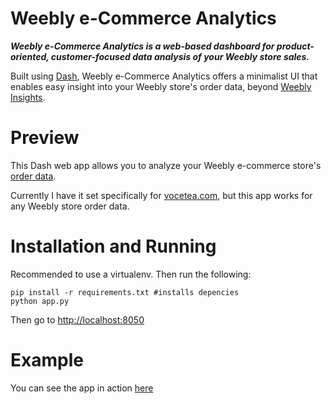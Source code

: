 # Weebly e-Commerce Analytics 

**_Weebly e-Commerce Analytics is a web-based dashboard for product-oriented, customer-focused data analysis of your Weebly store sales._**

Built using [Dash](https://github.com/plotly/dash), Weebly e-Commerce Analytics offers a minimalist UI that enables easy insight into your Weebly store's order data, beyond [Weebly Insights](https://www.weebly.com/home/insights).

# Preview

This Dash web app allows you to analyze your Weebly e-commerce store's [order data](https://www.weebly.com/editor/main.php#/store/orders).

Currently I have it set specifically for [vocetea.com](vocetea.com), but this app works for any Weebly store order data.

# Installation and Running

Recommended to use a virtualenv. Then run the following:

```
pip install -r requirements.txt #installs depencies
python app.py
```
Then go to [http://localhost:8050](http://localhost:8050)

# Example
You can see the app in action [here](https://voceanalytics.herokuapp.com/)
